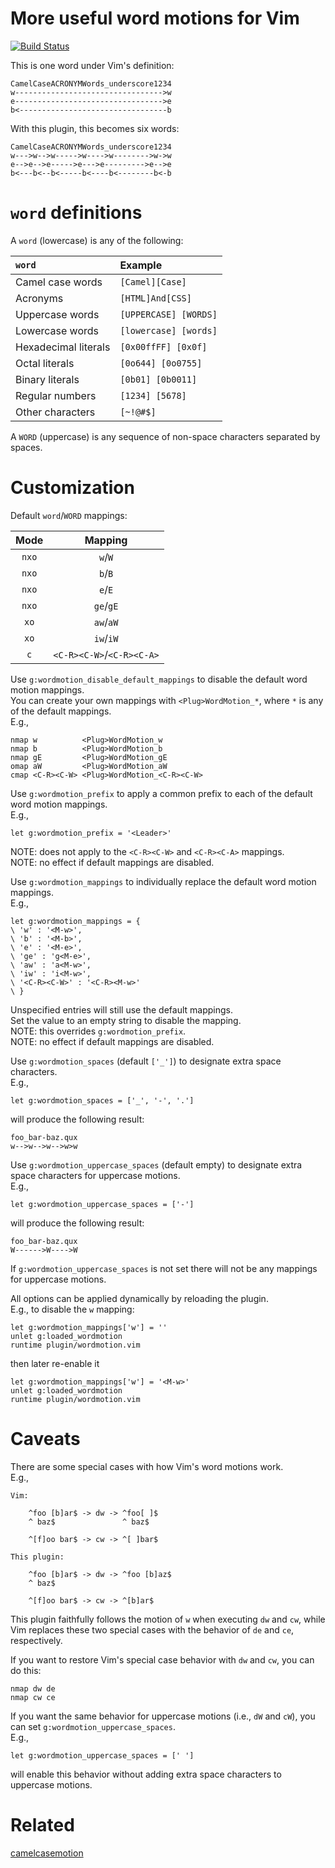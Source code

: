 More useful word motions for Vim
=================================

[![Build Status](https://travis-ci.org/chaoren/vim-wordmotion.svg?branch=master)](https://travis-ci.org/chaoren/vim-wordmotion)

This is one word under Vim's definition:

```
CamelCaseACRONYMWords_underscore1234
w--------------------------------->w
e--------------------------------->e
b<---------------------------------b
```

With this plugin, this becomes six words:

```
CamelCaseACRONYMWords_underscore1234
w--->w-->w----->w---->w-------->w->w
e-->e-->e----->e--->e--------->e-->e
b<---b<--b<-----b<----b<--------b<-b
```

`word` definitions
==================

A `word` (lowercase) is any of the following:

| `word`               | Example               |
|:---------------------|:----------------------|
| Camel case words     | `[Camel][Case]`       |
| Acronyms             | `[HTML]And[CSS]`      |
| Uppercase words      | `[UPPERCASE] [WORDS]` |
| Lowercase words      | `[lowercase] [words]` |
| Hexadecimal literals | `[0x00ffFF] [0x0f]`   |
| Octal literals       | `[0o644] [0o0755]`    |
| Binary literals      | `[0b01] [0b0011]`     |
| Regular numbers      | `[1234] [5678]`       |
| Other characters     | `[~!@#$]`             |

A `WORD` (uppercase) is any sequence of non-space characters separated by
spaces.

Customization
=============

Default `word`/`WORD` mappings:

| Mode  | Mapping                   |
|:-----:|:-------------------------:|
| `nxo` | `w`/`W`                   |
| `nxo` | `b`/`B`                   |
| `nxo` | `e`/`E`                   |
| `nxo` | `ge`/`gE`                 |
| `xo`  | `aw`/`aW`                 |
| `xo`  | `iw`/`iW`                 |
| `c`   | `<C-R><C-W>`/`<C-R><C-A>` |

Use `g:wordmotion_disable_default_mappings` to disable the default word motion
mappings.\
You can create your own mappings with `<Plug>WordMotion_*`, where `*` is any of
the default mappings.\
E.g.,
```
nmap w          <Plug>WordMotion_w
nmap b          <Plug>WordMotion_b
nmap gE         <Plug>WordMotion_gE
omap aW         <Plug>WordMotion_aW
cmap <C-R><C-W> <Plug>WordMotion_<C-R><C-W>
```

Use `g:wordmotion_prefix` to apply a common prefix to each of the default word
motion mappings.\
E.g.,
```
let g:wordmotion_prefix = '<Leader>'
```
NOTE: does not apply to the `<C-R><C-W>` and `<C-R><C-A>` mappings.\
NOTE: no effect if default mappings are disabled.

Use `g:wordmotion_mappings` to individually replace the default word motion
mappings.\
E.g.,
```
let g:wordmotion_mappings = {
\ 'w' : '<M-w>',
\ 'b' : '<M-b>',
\ 'e' : '<M-e>',
\ 'ge' : 'g<M-e>',
\ 'aw' : 'a<M-w>',
\ 'iw' : 'i<M-w>',
\ '<C-R><C-W>' : '<C-R><M-w>'
\ }
```
Unspecified entries will still use the default mappings.\
Set the value to an empty string to disable the mapping.\
NOTE: this overrides `g:wordmotion_prefix`.\
NOTE: no effect if default mappings are disabled.

Use `g:wordmotion_spaces` (default `['_']`) to designate extra space characters.\
E.g.,
```
let g:wordmotion_spaces = ['_', '-', '.']
```
will produce the following result:
```
foo_bar-baz.qux
w-->w-->w-->w>w
```

Use `g:wordmotion_uppercase_spaces` (default empty) to designate extra space
characters for uppercase motions.\
E.g.,
```
let g:wordmotion_uppercase_spaces = ['-']
```
will produce the following result:
```
foo_bar-baz.qux
W------>W---->W
```
If `g:wordmotion_uppercase_spaces` is not set there will not be any mappings for
uppercase motions.

All options can be applied dynamically by reloading the plugin.\
E.g., to disable the `w` mapping:
```
let g:wordmotion_mappings['w'] = ''
unlet g:loaded_wordmotion
runtime plugin/wordmotion.vim
```
then later re-enable it
```
let g:wordmotion_mappings['w'] = '<M-w>'
unlet g:loaded_wordmotion
runtime plugin/wordmotion.vim
```

Caveats
=======

There are some special cases with how Vim's word motions work.\
E.g.,
```
Vim:

	^foo [b]ar$ -> dw -> ^foo[ ]$
	^ baz$               ^ baz$

	^[f]oo bar$ -> cw -> ^[ ]bar$

This plugin:

	^foo [b]ar$ -> dw -> ^foo [b]az$
	^ baz$

	^[f]oo bar$ -> cw -> ^[b]ar$
```
This plugin faithfully follows the motion of `w` when executing `dw` and `cw`,
while Vim replaces these two special cases with the behavior of `de` and `ce`,
respectively.

If you want to restore Vim's special case behavior with `dw` and `cw`, you can
do this:
```
nmap dw de
nmap cw ce
```

If you want the same behavior for uppercase motions (i.e., `dW` and `cW`), you
can set `g:wordmotion_uppercase_spaces`.\
E.g.,
```
let g:wordmotion_uppercase_spaces = [' ']
```
will enable this behavior without adding extra space characters to uppercase
motions.

Related
=======
[camelcasemotion](http://www.vim.org/scripts/script.php?script_id=1905)
